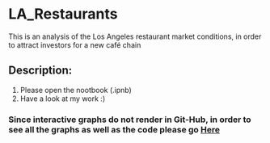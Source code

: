 # LA_Restaurants
This is an analysis of the Los Angeles restaurant market conditions, in order to attract investors for a new café chain

## Description: 
1. Please open the nootbook (.ipnb) 
2. Have a look at my work :)


### Since interactive graphs do not render in Git-Hub, in order to see all the graphs as well as the code please go [Here](https://nbviewer.org/github/idancohen13/LA_Restaurants_/blob/main/LA_rest1.ipynb)
